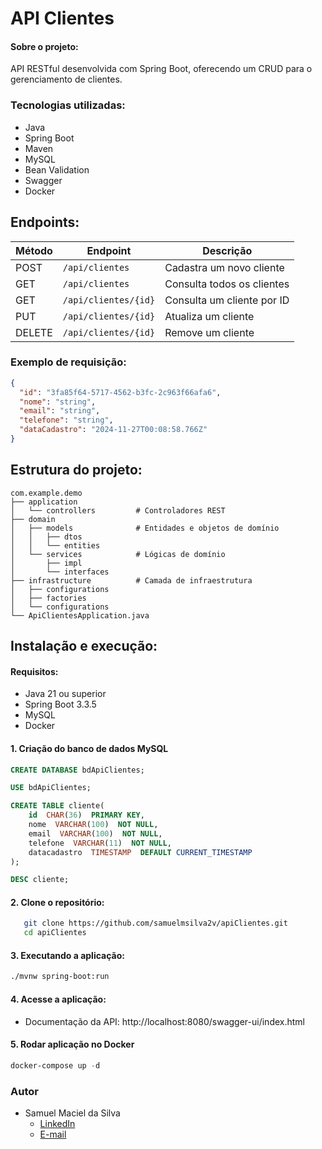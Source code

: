 # API Clientes

#### Sobre o projeto:
API RESTful desenvolvida com Spring Boot, oferecendo um CRUD para o gerenciamento de clientes.

### Tecnologias utilizadas:
* Java
* Spring Boot
* Maven
* MySQL
* Bean Validation
* Swagger
* Docker

## Endpoints:
| Método | Endpoint              | Descrição                   |
|--------|-----------------------|-----------------------------|
| POST   | `/api/clientes`       | Cadastra um novo cliente    |
| GET    | `/api/clientes`       | Consulta todos os clientes  |
| GET    | `/api/clientes/{id}`  | Consulta um cliente por ID  |
| PUT    | `/api/clientes/{id}`  | Atualiza um cliente         |
| DELETE | `/api/clientes/{id}`  | Remove um cliente           |

### Exemplo de requisição:
```json
{
  "id": "3fa85f64-5717-4562-b3fc-2c963f66afa6",
  "nome": "string",
  "email": "string",
  "telefone": "string",
  "dataCadastro": "2024-11-27T00:08:58.766Z"
}
```

## Estrutura do projeto:
```plaintext
com.example.demo
├── application
│   └── controllers         # Controladores REST
├── domain
│   ├── models              # Entidades e objetos de domínio
│   │   ├── dtos
│   │   └── entities
│   └── services            # Lógicas de domínio
│       ├── impl            
│       └── interfaces      
├── infrastructure          # Camada de infraestrutura 
│   ├── configurations      
│   ├── factories
│   └── configurations      
└── ApiClientesApplication.java
```

## Instalação e execução:

#### Requisitos:
- Java 21 ou superior
- Spring Boot 3.3.5
- MySQL
- Docker

#### 1. Criação do banco de dados MySQL

```sql
CREATE DATABASE bdApiClientes;

USE bdApiClientes;

CREATE TABLE cliente(
	id  CHAR(36)  PRIMARY KEY,
	nome  VARCHAR(100)  NOT NULL,
	email  VARCHAR(100)  NOT NULL,
	telefone  VARCHAR(11)  NOT NULL,
	datacadastro  TIMESTAMP  DEFAULT CURRENT_TIMESTAMP
);

DESC cliente;
```

#### 2. Clone o repositório:
```bash
   git clone https://github.com/samuelmsilva2v/apiClientes.git
   cd apiClientes
```

#### 3. Executando a aplicação:
```bash
./mvnw spring-boot:run
```

#### 4. Acesse a aplicação:
  - Documentação da API: http://localhost:8080/swagger-ui/index.html

#### 5. Rodar aplicação no Docker
```powershell
docker-compose up -d
```


### Autor
- Samuel Maciel da Silva
  - [LinkedIn](https://www.linkedin.com/in/samuelmsilva2v/)
  - [E-mail](mailto:samuelmsilva@outlook.com.br)

